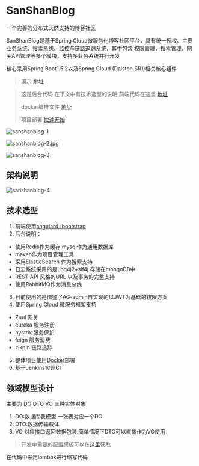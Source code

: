 # SanShanBlog

 一个完善的分布式天然支持的博客社区

SanShanBlog是基于Spring Cloud微服务化博客社区平台，具有统一授权、主要业务系统、搜索系统、监控与链路追踪系统，其中包含 权限管理，搜索管理，网关API管理等多个模块，支持多业务系统并行开发

核心采用Spring Boot1.5.2以及Spring Cloud (Dalston.SR1)相关核心组件

> 演示 [地址][2]

> 这是后台代码 在下文中有技术选型的说明 前端代码在这里 [地址][1]
>
> docker编排文件 [地址][3]
>
> 项目部署 [快速开始][5]

![sanshanblog-1](https://github.com/SanShanYouJiu/ImageRepository/blob/master/SanShaBlog/sanshanblog-1.jpg?raw=true)

![sanshanblog-2.jpg](https://github.com/SanShanYouJiu/ImageRepository/blob/master/SanShaBlog/sanshanblog-2.jpg?raw=true)

![sanshanblog-3](https://github.com/SanShanYouJiu/ImageRepository/blob/master/SanShaBlog/sanshanblog-3.jpg?raw=true)





## 架构说明

![sanshanblog-4](https://github.com/SanShanYouJiu/ImageRepository/blob/master/SanShaBlog/SanShanBlog%20%E6%9E%B6%E6%9E%84%E5%9B%BE%20(1).png?raw=true)

## 技术选型

1. 前端使用[angular4+bootstrap][1] 
2. 后台说明：
 - 使用Redis作为缓存 mysql作为通用数据库
 - maven作为项目管理工具
 - 采用ElasticSearch 作为搜索支持
 - 日志系统采用的是Log4j2+slf4j 存储在mongoDB中
 - REST API 风格的URL 以及事务的完整支持
 - 使用RabbitMQ作为消息总线
3. 目前使用的是借鉴了AG-admin自实现的以JWT为基础的权限方案
4. 使用Spring Cloud 微服务框架支持
 - Zuul 网关 
 - eureka 服务注册 
 - hystrix 服务保护 
 - feign 服务消费
 - zikpin 链路追踪
5. 整体项目使用[Docker][3]部署
6. 基于Jenkins实现CI

##  领域模型设计 
主要为 DO DTO VO 三种实体对象
1. DO:数据库表模型,一张表对应一个DO
2. DTO:数据传输载体
3. VO 对应接口返回数据包装.简单情况下DTO可以直接作为VO使用

> 开发中需要的配置模板可以在[这里][4]获取 

在代码中采用lombok进行缩写代码

 

[1]: https://github.com/SanShanYouJiu/SanShanBlog-Web
[2]: https://sanshan.xyz/
[3]: https://github.com/SanShanYouJiu/sanshanblog-docker-file
[4]: https://gitee.com/SanShanYouJiu/config-repo-demo
[5]: https://github.com/SanShanYouJiu/sanshanblog/wiki/%E5%BF%AB%E9%80%9F%E5%BC%80%E5%A7%8B